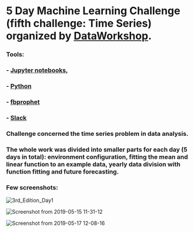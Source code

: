# 5 Day Machine Learning Challenge (fifth challenge: Time Series) organized by [DataWorkshop](http://www.dataworkshop.eu/challenge).

### Tools:
### - [Jupyter notebooks](https://jupyter.org/),
### - [Python](https://www.python.org)
### - [fbprophet](https://pypi.org/project/fbprophet/)
### - [Slack](slack.com)

### Challenge concerned the time series problem in data analysis. 
### The whole work was divided into smaller parts for each day (5 days in total): environment configuration, fitting the mean and linear function to an example data, yearly data division with function fitting and future forecasting.

### Few screenshots:
![3rd_Edition_Day1](https://user-images.githubusercontent.com/5718654/63865132-5b51e980-c9b1-11e9-975d-7b9a32db8d30.png)

![Screenshot from 2019-05-15 11-31-12](https://user-images.githubusercontent.com/5718654/63865178-6dcc2300-c9b1-11e9-8eca-2c2737c129d6.png)

![Screenshot from 2019-05-17 12-08-16](https://user-images.githubusercontent.com/5718654/63865197-7290d700-c9b1-11e9-8434-d92468edf2da.png)
